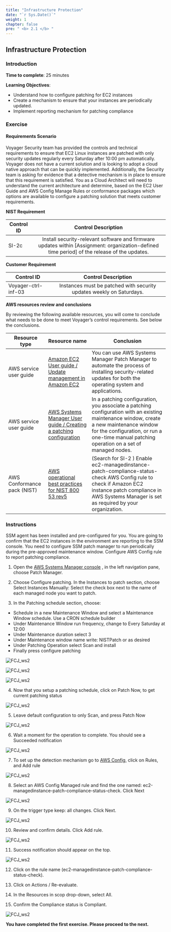 ```yaml
---
title: "Infrastructure Protection"
date: "`r Sys.Date()`"
weight: 1
chapter: false
pre: " <b> 2.1 </b> "
---
```


## Infrastructure Protection

### Introduction

**Time to complete**: 25 minutes

**Learning Objectives**:

- Understand how to configure patching for EC2 instances
- Create a mechanism to ensure that your instances are periodically updated.
- Implement reporting mechanism for patching compliance

### Exercise

#### Requirements Scenario

Voyager Security team has provided the controls and technical requirements to ensure that EC2 Linux instances are patched with only security updates regularly every Saturday after 10:00 pm automatically. Voyager does not have a current solution and is looking to adopt a cloud native approach that can be quickly implemented. Additionally, the Security team is asking for evidence that a detective mechanism is in place to ensure that this requirement is satisfied. You as a Cloud Architect will need to understand the current architecture and determine, based on the EC2 User Guide and AWS Config Manage Rules or conformance packages which options are available to configure a patching solution that meets customer requirements.

**NIST Requirement**

| Control ID |                                                             Control Description                                                              |
| ---------- | :------------------------------------------------------------------------------------------------------------------------------------------: |
| SI-2c      | Install security-relevant software and firmware updates within [Assignment: organization-defined time period] of the release of the updates. |

**Customer Requirement**

| Control ID          |                         Control Description                          |
| ------------------- | :------------------------------------------------------------------: |
| Voyager-ctrl-inf-03 | Instances must be patched with security updates weekly on Saturdays. |

**AWS resources review and conclusions**

By reviewing the following available resources, you will come to conclude what needs to be done to meet Voyager’s control requirements. See below the conclusions.

| Resource type               | Resource name                                                                                                                                                         | Conclusion                                                                                                                                                                                                                             |
| --------------------------- | --------------------------------------------------------------------------------------------------------------------------------------------------------------------- | -------------------------------------------------------------------------------------------------------------------------------------------------------------------------------------------------------------------------------------- |
| AWS service user guide      | [Amazon EC2 User guide / Update management in Amazon EC2](https://docs.aws.amazon.com/AWSEC2/latest/UserGuide/update-management.html)                                 | You can use AWS Systems Manager Patch Manager to automate the process of installing security-related updates for both the operating system and applications.                                                                           |
| AWS service user guide      | [AWS Systems Manager User guide / Creating a patching configuration](https://docs.aws.amazon.com/systems-manager/latest/userguide/create-patching-configuration.html) | In a patching configuration, you associate a patching configuration with an existing maintenance window, create a new maintenance window for the configuration, or run a one-time manual patching operation on a set of managed nodes. |
| AWS Conformance pack (NIST) | [AWS operational best practices for NIST 800 53 rev5](https://docs.aws.amazon.com/config/latest/developerguide/operational-best-practices-for-nist-800-53_rev_5.html) | (Search for SI-2 ) Enable ec2-managedinstance-patch-compliance-status-check AWS Config rule to check if Amazon EC2 instance patch compliance in AWS Systems Manager is set as required by your organization.                           |

### Instructions

SSM agent has been installed and pre-configured for you. You are going to confirm that the EC2 instances in the environment are reporting to the SSM console. You need to configure SSM patch manager to run periodically during the pre-approved maintenance window. Configure AWS Config rule to report patching compliance.

1. Open the [AWS Systems Manager console](https://console.aws.amazon.com/systems-manager/) , in the left navigation pane, choose Patch Manager.

2. Choose Configure patching. In the Instances to patch section, choose Select Instances Manually: Select the check box next to the name of each managed node you want to patch.

3. In the Patching schedule section, choose:

- Schedule in a new Maintenance Window and select a Maintenance Window schedule. Use a CRON schedule builder
- Under Maintenance Window run frequency, change to Every Saturday at 12:00
- Under Maintenance duration select 3
- Under Maintenance window name write: NISTPatch or as desired
- Under Patching Operation select Scan and install
- Finally press configure patching

![FCJ_ws2](/images/2.scenario/1.png)

![FCJ_ws2](/images/2.scenario/2.png)

![FCJ_ws2](/images/2.scenario/3.png)

4. Now that you setup a patching schedule, click on Patch Now, to get current patching status

![FCJ_ws2](/images/2.scenario/4.png)

5. Leave default configuration to only Scan, and press Patch Now

![FCJ_ws2](/images/2.scenario/5.png)

6. Wait a moment for the operation to complete. You should see a Succeeded notification

![FCJ_ws2](/images/2.scenario/6.png)

7. To set up the detection mechanism go to [AWS Config](https://us-east-1.console.aws.amazon.com/config/home?region=us-east-1#), click on Rules, and Add rule

![FCJ_ws2](/images/2.scenario/7.png)

8. Select an AWS Config Managed rule and find the one named: ec2-managedinstance-patch-compliance-status-check. Click Next

![FCJ_ws2](/images/2.scenario/8.png)

9. On the trigger type keep: all changes. Click Next.

![FCJ_ws2](/images/2.scenario/9.png)

10. Review and confirm details. Click Add rule.

![FCJ_ws2](/images/2.scenario/10.png)

11. Success notification should appear on the top.

![FCJ_ws2](/images/2.scenario/11.png)

12. Click on the rule name (ec2-managedinstance-patch-compliance-status-check).

13. Click on Actions / Re-evaluate.

14. In the Resources in scop drop-down, select All.

15. Confirm the Compliance status is Compliant.

![FCJ_ws2](/images/2.scenario/12.png)

**You have completed the first exercise. Please proceed to the next.**
